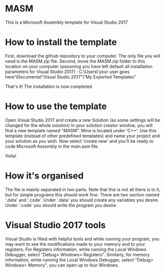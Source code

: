 # MASM
This is a Microsoft Assembly template for Visual Studio 2017

# How to install the template
  First, download the github repository to your computer. The only file you will need is the MASM.zip file.
  Second, move the MASM.zip folder to this location on your computer (assuming you have left default all installation parameters for Visual Studio 2017) : 
    C:\\Users\\'your user goes here'\\Documents\\"Visual Studio 2017"\\"My Exported Templates"

  That's it! The installation is now completed
  
# How to use the template
  Open Visual Studio 2017 and create a new Solution (as some settings will be changed for the whole solution)
  In your solution creator window, you will find a new template named "MASM". Mine is located under 'C++'.
  Use this template (instead of other predefined templates) and name your project and your solution as you wish. Now select 'create new' and you'll be ready to code Microsoft Assembly in the main.asm file.
  
  Voila!

# How it's organised
  The file is mainly separated in two parts. Note that this is not all there is to it, but for simple programs this should work fine.
  There are two section named '.data' and '.code'.
  Under '.data' you should create any variables you desire.
  Under '.code' you should write the program you desire.
  
# Visual Studio 2017 tools
  Visual Studio is filled with helpful tools and while running your program, you may want to see the modifications made to your memory and to your registers.
  For Registers information, while running the Local Windows Debugger, select "Debug> Windows> Registers".
  Similarly, for memory information, while running the Local Windows Debugger, select "Debug> Windows> Memory", you can open up to four Windows.
